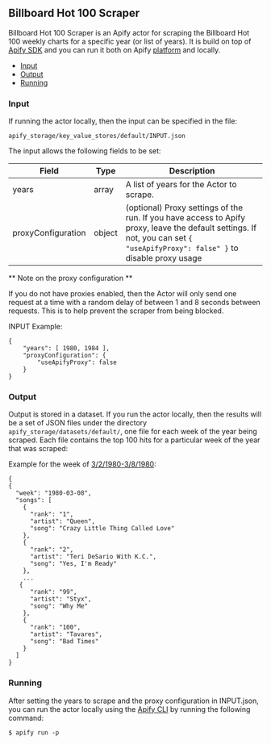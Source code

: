 ## Billboard Hot 100 Scraper

Billboard Hot 100 Scraper is an Apify actor for scraping the Billboard Hot 100 weekly charts for a
specific year (or list of years). It is build on top of [Apify SDK](https://sdk.apify.com/) and you
can run it both on Apify [platform](https://my.apify.com/) and locally.

- [Input](#input)
- [Output](#output)
- [Running](#running)

### Input

If running the actor locally, then the input can be specified in the file:

    apify_storage/key_value_stores/default/INPUT.json

The input allows the following fields to be set:


| Field | Type | Description |
| ----- | ---- | ----------- |
| years | array | A list of years for the Actor to scrape.
| proxyConfiguration | object | (optional) Proxy settings of the run. If you have access to Apify proxy, leave the default settings. If not, you can set `{ "useApifyProxy": false" }` to disable proxy usage |

** Note on the proxy configuration **

If you do not have proxies enabled, then the Actor will only send one request at a time with a random
delay of between 1 and 8 seconds between requests. This is to help prevent the scraper from being blocked.

INPUT Example:

```
{
    "years": [ 1980, 1984 ],
    "proxyConfiguration": {
        "useApifyProxy": false
    }
}
```

### Output

Output is stored in a dataset. If you run the actor locally, then the results will be a set of JSON files under 
the directory `apify_storage/datasets/default/`, one file for each week of the year being scraped. Each file 
contains the top 100 hits for a particular week of the year that was scraped:

Example for the week of [3/2/1980-3/8/1980](https://www.billboard.com/charts/hot-100/1980-03-08):

```
{
{
  "week": "1980-03-08",
  "songs": [
    {
      "rank": "1",
      "artist": "Queen",
      "song": "Crazy Little Thing Called Love"
    },
    {
      "rank": "2",
      "artist": "Teri DeSario With K.C.",
      "song": "Yes, I'm Ready"
    },
    ...
   {
      "rank": "99",
      "artist": "Styx",
      "song": "Why Me"
    },
    {
      "rank": "100",
      "artist": "Tavares",
      "song": "Bad Times"
    }
  ]
}
```

### Running

After setting the years to scrape and the proxy configuration in INPUT.json, you can run the actor locally 
using the [Apify CLI](https://docs.apify.com/cli) by running the following command:

    $ apify run -p